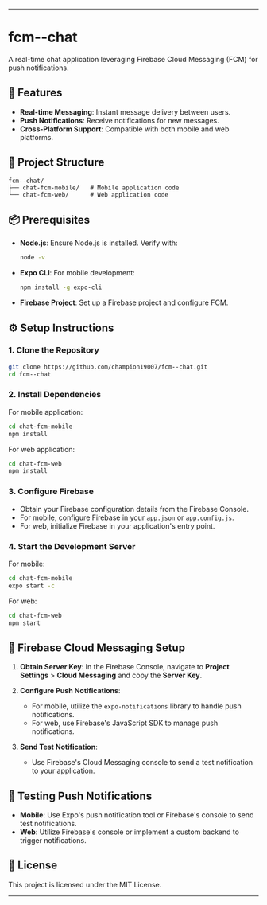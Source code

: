 

---

# fcm--chat

A real-time chat application leveraging Firebase Cloud Messaging (FCM) for push notifications.

## 🚀 Features

* **Real-time Messaging**: Instant message delivery between users.
* **Push Notifications**: Receive notifications for new messages.
* **Cross-Platform Support**: Compatible with both mobile and web platforms.

## 📁 Project Structure

```
fcm--chat/
├── chat-fcm-mobile/   # Mobile application code
└── chat-fcm-web/      # Web application code
```

## 📦 Prerequisites

* **Node.js**: Ensure Node.js is installed. Verify with:

  ```bash
  node -v
  ```
* **Expo CLI**: For mobile development:

  ```bash
  npm install -g expo-cli
  ```
* **Firebase Project**: Set up a Firebase project and configure FCM.

## ⚙️ Setup Instructions

### 1. Clone the Repository

```bash
git clone https://github.com/champion19007/fcm--chat.git
cd fcm--chat
```

### 2. Install Dependencies

For mobile application:

```bash
cd chat-fcm-mobile
npm install
```

For web application:

```bash
cd chat-fcm-web
npm install
```

### 3. Configure Firebase

* Obtain your Firebase configuration details from the Firebase Console.
* For mobile, configure Firebase in your `app.json` or `app.config.js`.
* For web, initialize Firebase in your application's entry point.

### 4. Start the Development Server

For mobile:

```bash
cd chat-fcm-mobile
expo start -c
```

For web:

```bash
cd chat-fcm-web
npm start
```

## 🔧 Firebase Cloud Messaging Setup

1. **Obtain Server Key**: In the Firebase Console, navigate to **Project Settings** > **Cloud Messaging** and copy the **Server Key**.

2. **Configure Push Notifications**:

   * For mobile, utilize the `expo-notifications` library to handle push notifications.
   * For web, use Firebase's JavaScript SDK to manage push notifications.

3. **Send Test Notification**:

   * Use Firebase's Cloud Messaging console to send a test notification to your application.

## 🧪 Testing Push Notifications

* **Mobile**: Use Expo's push notification tool or Firebase's console to send test notifications.
* **Web**: Utilize Firebase's console or implement a custom backend to trigger notifications.

## 📄 License

This project is licensed under the MIT License.

---


